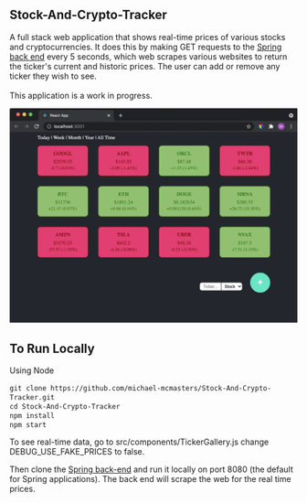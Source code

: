 ## Stock-And-Crypto-Tracker

A full stack web application that shows real-time prices of various stocks and cryptocurrencies. It does this by making GET requests to the [Spring back end](https://github.com/michael-mcmasters/Stock-And-Crypto-Backend-WebScraper) every 5 seconds, which web scrapes various websites to return the ticker's current and historic prices. The user can add or remove any ticker they wish to see.
<br>
<br>
This application is a work in progress.
<br>

<img src="/public/frontpage.png" />

## To Run Locally
Using Node
```
git clone https://github.com/michael-mcmasters/Stock-And-Crypto-Tracker.git
cd Stock-And-Crypto-Tracker
npm install
npm start
```

To see real-time data, go to src/components/TickerGallery.js change DEBUG_USE_FAKE_PRICES to false.

Then clone the [Spring back-end](https://github.com/michael-mcmasters/Stock-And-Crypto-Backend-WebScraper) and run it locally on port 8080 (the default for Spring applications). The back end will scrape the web for the real time prices.
